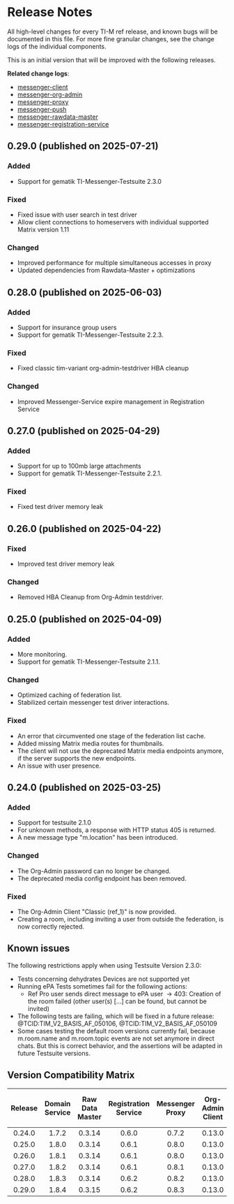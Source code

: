 # Release Notes

All high-level changes for every TI-M ref release, and known bugs will be documented in this file. For more fine granular
changes, see the change logs of the individual components.

This is an initial version that will be improved with the following releases.

**Related change logs**:

- [messenger-client](https://github.com/tim-ref/messenger-client/blob/main/CHANGELOG.md)
- [messenger-org-admin](https://github.com/tim-ref/messenger-org-admin/blob/main/CHANGELOG.md)
- [messenger-proxy](https://github.com/tim-ref/messenger-proxy/blob/main/CHANGELOG.md)
- [messenger-push](https://github.com/tim-ref/messenger-push/blob/main/CHANGELOG.md)
- [messenger-rawdata-master](https://github.com/tim-ref/messenger-rawdata-master/blob/main/CHANGELOG.md)
- [messenger-registration-service](https://github.com/tim-ref/messenger-registration-service/blob/main/CHANGELOG.md)

<!--
The format is based on [Keep a Changelog](https://keepachangelog.com/en/1.1.0/).
-->


<!--

### Added

- A new feature.

### Changed

- A change in existing functionality.

### Deprecated

- A soon-to-be removed feature.

### Fixed

- A bug fix

### Security

- A vulnerability.

-->
## 0.29.0 (published on 2025-07-21)

### Added

- Support for gematik TI-Messenger-Testsuite 2.3.0

### Fixed

- Fixed issue with user search in test driver
- Allow client connections to homeservers with individual supported Matrix version 1.11

### Changed

- Improved performance for multiple simultaneous accesses in proxy
- Updated dependencies from Rawdata-Master + optimizations


## 0.28.0 (published on 2025-06-03)

### Added

- Support for insurance group users
- Support for gematik TI-Messenger-Testsuite 2.2.3.

### Fixed

- Fixed classic tim-variant org-admin-testdriver HBA cleanup

### Changed

- Improved Messenger-Service expire management in Registration Service 


## 0.27.0 (published on 2025-04-29)

### Added

- Support for up to 100mb large attachments
- Support for gematik TI-Messenger-Testsuite 2.2.1.

### Fixed

- Fixed test driver memory leak

## 0.26.0 (published on 2025-04-22)

### Fixed

- Improved test driver memory leak

### Changed

- Removed HBA Cleanup from Org-Admin testdriver.

## 0.25.0 (published on 2025-04-09)
### Added

- More monitoring.
- Support for gematik TI-Messenger-Testsuite 2.1.1.

### Changed

- Optimized caching of federation list.
- Stabilized certain messenger test driver interactions.

### Fixed

- An error that circumvented one stage of the federation list cache.
- Added missing Matrix media routes for thumbnails.
- The client will not use the deprecated Matrix media endpoints anymore, if the server supports the new endpoints.
- An issue with user presence.

##  0.24.0 (published on 2025-03-25)

### Added

- Support for testsuite 2.1.0
- For unknown methods, a response with HTTP status 405 is returned.
- A new message type "m.location" has been introduced.

### Changed

- The Org-Admin password can no longer be changed.
- The deprecated media config endpoint has been removed.

### Fixed
- The Org-Admin Client "Classic (ref_1)" is now provided.
- Creating a room, including inviting a user from outside the federation, is now correctly rejected.

## Known issues
The following restrictions apply when using Testsuite Version 2.3.0:
- Tests concerning dehydrates Devices are not supported yet
- Running ePA Tests sometimes fail for the following actions:
  - Ref Pro user sends direct message to ePA user  -> 403: Creation of the room failed (other user(s) [...] can be found, but cannot be invited)
- The following tests are failing, which will be fixed in a future release: @TCID:TIM_V2_BASIS_AF_050106, @TCID:TIM_V2_BASIS_AF_050109
- Some cases testing the default room versions currently fail, because m.room.name and m.room.topic events are not set anymore in direct chats. But this is correct behavior, and the assertions will be adapted in future Testsuite versions.

## Version Compatibility Matrix
| Release | Domain Service | Raw Data Master | Registration Service | Messenger Proxy | Org-Admin Client | Org-Admin Test Driver | Messenger Client | Messenger Test Driver | Test Suite |
|:-------:|:--------------:|:---------------:|:--------------------:|:---------------:|:----------------:|:---------------------:|:----------------:|:---------------------:|:----------:|
| 0.24.0  |     1.7.2      |     0.3.14      |        0.6.0         |      0.7.2      |      0.13.0      |        0.16.0         |      1.28.0      |        0.13.0         |   2.1.0    |
| 0.25.0  |     1.8.0      |     0.3.14      |        0.6.1         |      0.8.0      |      0.13.0      |        0.16.0         |      1.28.1      |        0.13.5         |   2.1.1    |
| 0.26.0  |     1.8.1      |     0.3.14      |        0.6.1         |      0.8.0      |      0.13.0      |        0.17.0         |      1.28.1      |        0.13.6         |   2.1.1    |
| 0.27.0  |     1.8.2      |     0.3.14      |        0.6.1         |      0.8.1      |      0.13.0      |        0.18.0         |      1.28.1      |        0.13.8         |   2.2.1    |
| 0.28.0  |     1.8.3      |     0.3.14      |        0.6.2         |      0.8.2      |      0.13.0      |        0.18.0         |      1.28.1      |        0.14.2         |   2.2.3    |
| 0.29.0  |     1.8.4      |     0.3.15      |        0.6.2         |      0.8.3      |      0.13.0      |        0.18.0         |      1.28.2      |        0.14.9         |   2.3.0    |
